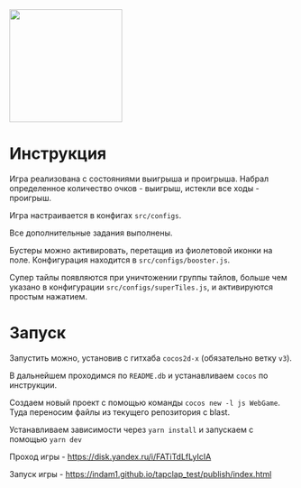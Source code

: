 <img src="http://www.cocos2d-x.org/attachments/801/cocos2dx_portrait.png" width=200>


Инструкция
=========
Игра реализована с состояниями выигрыша и проигрыша. Набрал определенное количество очков - выигрыш, истекли все ходы - проигрыш.

Игра настраивается в конфигах `src/configs`.

Все дополнительные задания выполнены. 

Бустеры можно активировать, перетащив из фиолетовой иконки на поле. Конфигурация находится в `src/configs/booster.js`.

Супер тайлы появляются при уничтожении группы тайлов, больше чем указано в конфигурации `src/configs/superTiles.js`, и активируются простым нажатием.

Запуск
=========
Запустить можно, установив с гитхаба `cocos2d-x` (обязательно ветку `v3`). 

В дальнейшем проходимся по `README.db` и устанавливаем `cocos` по инструкции. 

Создаем новый проект с помощью команды  `cocos new -l js WebGame`. Туда переносим файлы из текущего репозитория с blast.

Устанавливаем зависимости через `yarn install` и запускаем с помощью `yarn dev`

Проход игры - https://disk.yandex.ru/i/FATiTdLfLyIcIA

Запуск игры - https://indam1.github.io/tapclap_test/publish/index.html

